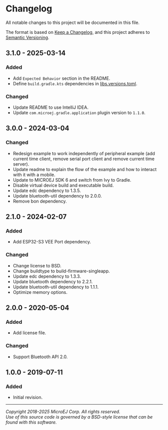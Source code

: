 # Changelog

All notable changes to this project will be documented in this file.

The format is based on [Keep a Changelog](https://keepachangelog.com/en/1.0.0/),
and this project adheres to [Semantic Versioning](https://semver.org/spec/v2.0.0.html).

## 3.1.0 - 2025-03-14

### Added

- Add ``Expected Behavior`` section in the README.
- Define ``build.gradle.kts`` dependencies in [libs.versions.toml](../gradle/libs.versions.toml).

### Changed

- Update README to use IntelliJ IDEA.
- Update ``com.microej.gradle.application`` plugin version to `1.1.0`.

## 3.0.0 - 2024-03-04

### Changed
  - Redesign example to work independently of peripheral example (add current time client, remove serial port client and remove current time server).
  - Update readme to explain the flow of the example and how to interact with it with a mobile.
  - Update to MICROEJ SDK 6 and switch from Ivy to Gradle.
  - Disable virtual device build and executable build.
  - Update edc dependency to 1.3.5.
  - Update bluetooth-util dependency to 2.0.0.
  - Remove bon dependency.

## 2.1.0 - 2024-02-07

### Added
  - Add ESP32-S3 VEE Port dependency.

### Changed
  - Change license to BSD.
  - Change buildtype to build-firmware-singleapp.
  - Update edc dependency to 1.3.3.
  - Update bluetooth dependency to 2.2.1.
  - Update bluetooth-util dependency to 1.1.1.
  - Optimize memory options.

## 2.0.0 - 2020-05-04

### Added
  - Add license file.

### Changed
  - Support Bluetooth API 2.0.

## 1.0.0 - 2019-07-11

### Added
  - Initial revision.

---
_Copyright 2018-2025 MicroEJ Corp. All rights reserved._  
_Use of this source code is governed by a BSD-style license that can be found with this software._  
